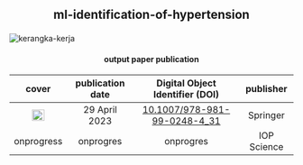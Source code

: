 ## <p align=center> ml-identification-of-hypertension </p>


![kerangka-kerja](https://user-images.githubusercontent.com/86775678/210579798-ae42918f-a02c-4a09-ae74-db6f0bfc5451.png)

#### <p align=center> output paper publication </p>

cover | publication date | Digital Object Identifier (DOI)  | publisher
:---: | :---: | :---: | :---:
<img src="https://user-images.githubusercontent.com/86775678/235651522-4481071c-038a-4b2d-bca5-7f36b7ecf98e.png" width=50% height=50%>| 29 April 2023 | [10.1007/978-981-99-0248-4_31](https://link.springer.com/chapter/10.1007/978-981-99-0248-4_31) | Springer
onprogress | onprogres | onprogres | IOP Science
